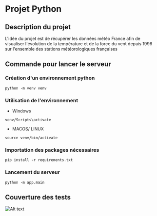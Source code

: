 # Projet Python

## Description du projet
L'idée du projet est de récupérer les données météo France afin de visualiser l'évolution de la température et de la force du vent depuis 1996 sur l'ensemble des stations météorologiques françaises

## Commande pour lancer le serveur

### Création d'un environnement python

```
python -m venv venv
```

### Utilisation de l'environnement

* Windows
```
venv/Scripts\activate
```

* MACOS/ LINUX
```
source venv/bin/activate
```

### Importation des packages nécessaires

```
pip install -r requirements.txt
```

### Lancement du serveur

```
python -m app.main
```

## Couverture des tests

![Alt text](/static/Tests/Coverage.png)
